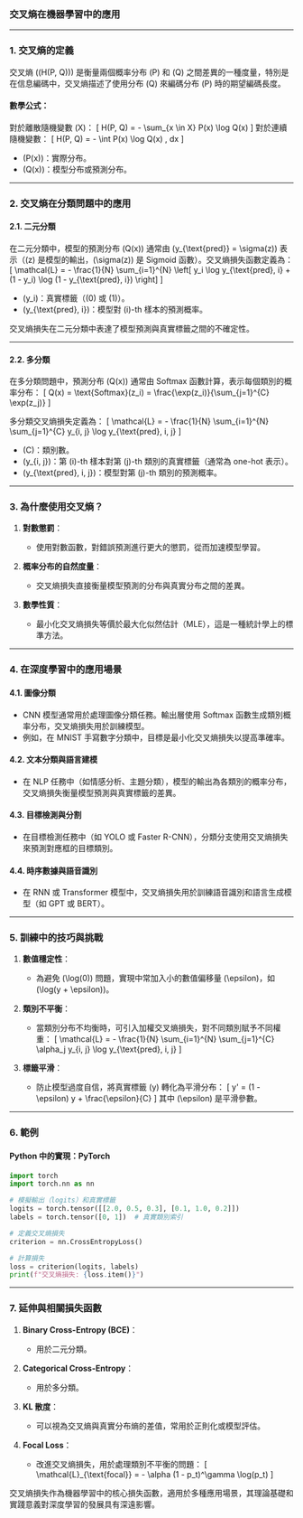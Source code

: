 ### 交叉熵在機器學習中的應用

---

### **1. 交叉熵的定義**

交叉熵 (\(H(P, Q)\)) 是衡量兩個概率分布 \(P\) 和 \(Q\) 之間差異的一種度量，特別是在信息編碼中，交叉熵描述了使用分布 \(Q\) 來編碼分布 \(P\) 時的期望編碼長度。

#### 數學公式：
對於離散隨機變數 \(X\)：
\[
H(P, Q) = - \sum_{x \in X} P(x) \log Q(x)
\]
對於連續隨機變數：
\[
H(P, Q) = - \int P(x) \log Q(x) \, dx
\]

- \(P(x)\)：實際分布。
- \(Q(x)\)：模型分布或預測分布。

---

### **2. 交叉熵在分類問題中的應用**

#### **2.1. 二元分類**

在二元分類中，模型的預測分布 \(Q(x)\) 通常由 \(y_{\text{pred}} = \sigma(z)\) 表示（\(z\) 是模型的輸出，\(\sigma(z)\) 是 Sigmoid 函數）。交叉熵損失函數定義為：
\[
\mathcal{L} = - \frac{1}{N} \sum_{i=1}^{N} \left[ y_i \log y_{\text{pred}, i} + (1 - y_i) \log (1 - y_{\text{pred}, i}) \right]
\]

- \(y_i\)：真實標籤（\(0\) 或 \(1\)）。
- \(y_{\text{pred}, i}\)：模型對 \(i\)-th 樣本的預測概率。

交叉熵損失在二元分類中表達了模型預測與真實標籤之間的不確定性。

---

#### **2.2. 多分類**

在多分類問題中，預測分布 \(Q(x)\) 通常由 Softmax 函數計算，表示每個類別的概率分布：
\[
Q(x) = \text{Softmax}(z_i) = \frac{\exp(z_i)}{\sum_{j=1}^{C} \exp(z_j)}
\]

多分類交叉熵損失定義為：
\[
\mathcal{L} = - \frac{1}{N} \sum_{i=1}^{N} \sum_{j=1}^{C} y_{i, j} \log y_{\text{pred}, i, j}
\]

- \(C\)：類別數。
- \(y_{i, j}\)：第 \(i\)-th 樣本對第 \(j\)-th 類別的真實標籤（通常為 one-hot 表示）。
- \(y_{\text{pred}, i, j}\)：模型對第 \(j\)-th 類別的預測概率。

---

### **3. 為什麼使用交叉熵？**

1. **對數懲罰**：
   - 使用對數函數，對錯誤預測進行更大的懲罰，從而加速模型學習。

2. **概率分布的自然度量**：
   - 交叉熵損失直接衡量模型預測的分布與真實分布之間的差異。

3. **數學性質**：
   - 最小化交叉熵損失等價於最大化似然估計（MLE），這是一種統計學上的標準方法。

---

### **4. 在深度學習中的應用場景**

#### **4.1. 圖像分類**
- CNN 模型通常用於處理圖像分類任務。輸出層使用 Softmax 函數生成類別概率分布，交叉熵損失用於訓練模型。
- 例如，在 MNIST 手寫數字分類中，目標是最小化交叉熵損失以提高準確率。

#### **4.2. 文本分類與語言建模**
- 在 NLP 任務中（如情感分析、主題分類），模型的輸出為各類別的概率分布，交叉熵損失衡量模型預測與真實標籤的差異。

#### **4.3. 目標檢測與分割**
- 在目標檢測任務中（如 YOLO 或 Faster R-CNN），分類分支使用交叉熵損失來預測對應框的目標類別。

#### **4.4. 時序數據與語音識別**
- 在 RNN 或 Transformer 模型中，交叉熵損失用於訓練語音識別和語言生成模型（如 GPT 或 BERT）。

---

### **5. 訓練中的技巧與挑戰**

1. **數值穩定性**：
   - 為避免 \(\log(0)\) 問題，實現中常加入小的數值偏移量 \(\epsilon\)，如 \(\log(y + \epsilon)\)。

2. **類別不平衡**：
   - 當類別分布不均衡時，可引入加權交叉熵損失，對不同類別賦予不同權重：
     \[
     \mathcal{L} = - \frac{1}{N} \sum_{i=1}^{N} \sum_{j=1}^{C} \alpha_j y_{i, j} \log y_{\text{pred}, i, j}
     \]

3. **標籤平滑**：
   - 防止模型過度自信，將真實標籤 \(y\) 轉化為平滑分布：
     \[
     y' = (1 - \epsilon) y + \frac{\epsilon}{C}
     \]
     其中 \(\epsilon\) 是平滑參數。

---

### **6. 範例**

#### **Python 中的實現：PyTorch**
```python
import torch
import torch.nn as nn

# 模擬輸出（logits）和真實標籤
logits = torch.tensor([[2.0, 0.5, 0.3], [0.1, 1.0, 0.2]])
labels = torch.tensor([0, 1])  # 真實類別索引

# 定義交叉熵損失
criterion = nn.CrossEntropyLoss()

# 計算損失
loss = criterion(logits, labels)
print(f"交叉熵損失: {loss.item()}")
```

---

### **7. 延伸與相關損失函數**

1. **Binary Cross-Entropy (BCE)**：
   - 用於二元分類。

2. **Categorical Cross-Entropy**：
   - 用於多分類。

3. **KL 散度**：
   - 可以視為交叉熵與真實分布熵的差值，常用於正則化或模型評估。

4. **Focal Loss**：
   - 改進交叉熵損失，用於處理類別不平衡的問題：
     \[
     \mathcal{L}_{\text{focal}} = - \alpha (1 - p_t)^\gamma \log(p_t)
     \]

交叉熵損失作為機器學習中的核心損失函數，適用於多種應用場景，其理論基礎和實踐意義對深度學習的發展具有深遠影響。